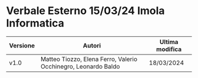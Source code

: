 # Verbale Esterno 15/03/24 Imola Informatica

|Versione|                            Autori                            |Ultima modifica|
|--------|--------------------------------------------------------------|---------------|
|  v1.0  |Matteo Tiozzo, Elena Ferro, Valerio Occhinegro, Leonardo Baldo|   18/03/2024  |